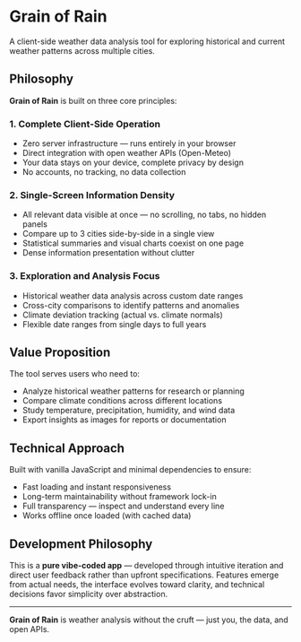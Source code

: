 # Grain of Rain

A client-side weather data analysis tool for exploring historical and current weather patterns across multiple cities.

## Philosophy

**Grain of Rain** is built on three core principles:

### 1. Complete Client-Side Operation
- Zero server infrastructure — runs entirely in your browser
- Direct integration with open weather APIs (Open-Meteo)
- Your data stays on your device, complete privacy by design
- No accounts, no tracking, no data collection

### 2. Single-Screen Information Density
- All relevant data visible at once — no scrolling, no tabs, no hidden panels
- Compare up to 3 cities side-by-side in a single view
- Statistical summaries and visual charts coexist on one page
- Dense information presentation without clutter

### 3. Exploration and Analysis Focus
- Historical weather data analysis across custom date ranges
- Cross-city comparisons to identify patterns and anomalies
- Climate deviation tracking (actual vs. climate normals)
- Flexible date ranges from single days to full years

## Value Proposition

The tool serves users who need to:
- Analyze historical weather patterns for research or planning
- Compare climate conditions across different locations
- Study temperature, precipitation, humidity, and wind data
- Export insights as images for reports or documentation

## Technical Approach

Built with vanilla JavaScript and minimal dependencies to ensure:
- Fast loading and instant responsiveness
- Long-term maintainability without framework lock-in
- Full transparency — inspect and understand every line
- Works offline once loaded (with cached data)

## Development Philosophy

This is a **pure vibe-coded app** — developed through intuitive iteration and direct user feedback rather than upfront specifications. Features emerge from actual needs, the interface evolves toward clarity, and technical decisions favor simplicity over abstraction.

---

**Grain of Rain** is weather analysis without the cruft — just you, the data, and open APIs.
